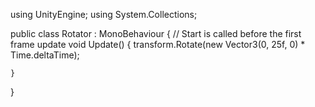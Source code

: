 using UnityEngine;
using System.Collections;


public class Rotator : MonoBehaviour
{
    // Start is called before the first frame update
    void Update()
    {
        transform.Rotate(new Vector3(0, 25f, 0) * Time.deltaTime);

    }
}
